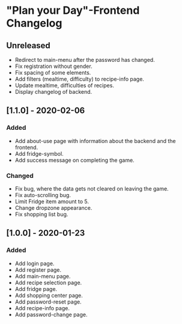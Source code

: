 # "Plan your Day"-Frontend Changelog 

## Unreleased
 - Redirect to main-menu after the password has changed.
 - Fix registration without gender.
 - Fix spacing of some elements.
 - Add filters (mealtime, difficulty) to recipe-info page.
 - Update mealtime, difficulties of recipes.
 - Display changelog of backend.

 
## [1.1.0] - 2020-02-06
### Added
 - Add about-use page with information about the backend and the frontend.
 - Add fridge-symbol.
 - Add success message on completing the game.
 
### Changed
 - Fix bug, where the data gets not cleared on leaving the game.
 - Fix auto-scrolling bug.
 - Limit Fridge item amount to 5.
 - Change dropzone appearance.
 - Fix shopping list bug.
 
## [1.0.0] - 2020-01-23
### Added
 - Add login page.
 - Add register page.
 - Add main-menu page.
 - Add recipe selection page.
 - Add fridge page.
 - Add shopping center page.
 - Add password-reset page.
 - Add recipe-info page.
 - Add password-change page.